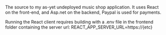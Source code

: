 The source to my as-yet undeployed music shop application. It uses React on the front-end, and Asp.net on the backend, Paypal is used for payments.

Running the React client requires building with a .env file in the frontend folder containing the server url: REACT_APP_SERVER_URL=https://{etc}
